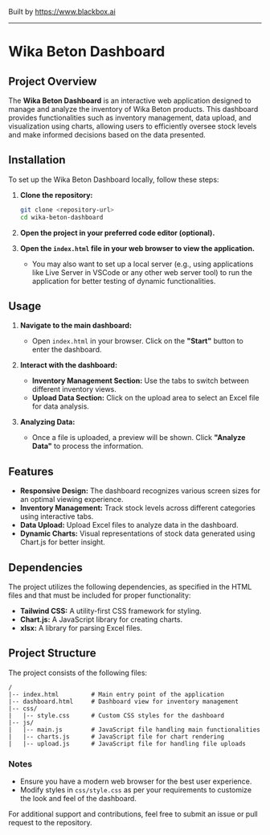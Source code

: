 
Built by https://www.blackbox.ai

---

# Wika Beton Dashboard

## Project Overview
The **Wika Beton Dashboard** is an interactive web application designed to manage and analyze the inventory of Wika Beton products. This dashboard provides functionalities such as inventory management, data upload, and visualization using charts, allowing users to efficiently oversee stock levels and make informed decisions based on the data presented.

## Installation
To set up the Wika Beton Dashboard locally, follow these steps:

1. **Clone the repository:**
   ```bash
   git clone <repository-url>
   cd wika-beton-dashboard
   ```

2. **Open the project in your preferred code editor (optional).**

3. **Open the `index.html` file in your web browser to view the application.**
   - You may also want to set up a local server (e.g., using applications like Live Server in VSCode or any other web server tool) to run the application for better testing of dynamic functionalities.

## Usage
1. **Navigate to the main dashboard:**
   - Open `index.html` in your browser. Click on the **"Start"** button to enter the dashboard.

2. **Interact with the dashboard:**
   - **Inventory Management Section:** Use the tabs to switch between different inventory views.
   - **Upload Data Section:** Click on the upload area to select an Excel file for data analysis.

3. **Analyzing Data:**
   - Once a file is uploaded, a preview will be shown. Click **"Analyze Data"** to process the information.

## Features
- **Responsive Design:** The dashboard recognizes various screen sizes for an optimal viewing experience.
- **Inventory Management:** Track stock levels across different categories using interactive tabs.
- **Data Upload:** Upload Excel files to analyze data in the dashboard.
- **Dynamic Charts:** Visual representations of stock data generated using Chart.js for better insight.

## Dependencies
The project utilizes the following dependencies, as specified in the HTML files and that must be included for proper functionality:
- **Tailwind CSS:** A utility-first CSS framework for styling.
- **Chart.js:** A JavaScript library for creating charts.
- **xlsx:** A library for parsing Excel files.

## Project Structure
The project consists of the following files:

```
/
|-- index.html         # Main entry point of the application
|-- dashboard.html     # Dashboard view for inventory management
|-- css/
|   |-- style.css      # Custom CSS styles for the dashboard
|-- js/
|   |-- main.js        # JavaScript file handling main functionalities
|   |-- charts.js      # JavaScript file for chart rendering
|   |-- upload.js      # JavaScript file for handling file uploads
```

### Notes
- Ensure you have a modern web browser for the best user experience.
- Modify styles in `css/style.css` as per your requirements to customize the look and feel of the dashboard.

For additional support and contributions, feel free to submit an issue or pull request to the repository.